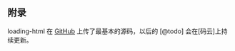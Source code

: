 ## 附录

loading-html 在 [GitHub](https://github.com/loading-html/loading-html "loading-html") 上传了最基本的源码，以后的 [@todo] 会在[码云]上持续更新。